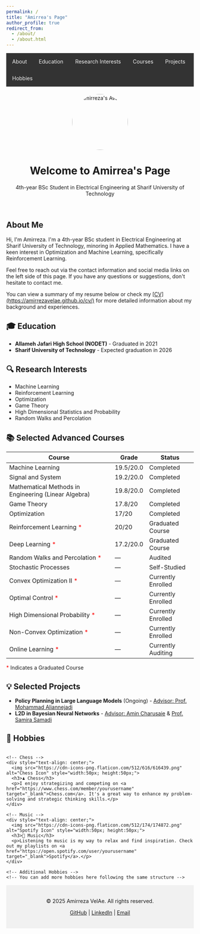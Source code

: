 ```yaml
---
permalink: /
title: "Amirrea's Page"
author_profile: true
redirect_from:
  - /about/
  - /about.html
---
```


<!-- Navigation Bar -->
<nav style="background-color:#333; overflow:hidden;">
  <a href="#about" style="float:left; color:#f2f2f2; text-align:center; padding:14px 16px; text-decoration:none;">About</a>
  <a href="#education" style="float:left; color:#f2f2f2; text-align:center; padding:14px 16px; text-decoration:none;">Education</a>
  <a href="#research" style="float:left; color:#f2f2f2; text-align:center; padding:14px 16px; text-decoration:none;">Research Interests</a>
  <a href="#courses" style="float:left; color:#f2f2f2; text-align:center; padding:14px 16px; text-decoration:none;">Courses</a>
  <a href="#projects" style="float:left; color:#f2f2f2; text-align:center; padding:14px 16px; text-decoration:none;">Projects</a>
  <a href="#hobbies" style="float:left; color:#f2f2f2; text-align:center; padding:14px 16px; text-decoration:none;">Hobbies</a>
</nav>

<!-- Header Section -->
<div style="text-align: center; padding: 20px;">
  <img src="https://your-avatar-url.com/avatar.png" alt="Amirreza's Avatar" style="border-radius: 50%; width: 150px; height: 150px;">
  <h1>Welcome to Amirrea's Page</h1>
  <p>4th-year BSc Student in Electrical Engineering at Sharif University of Technology</p>
</div>

<!-- Introduction -->
<section id="about">
  <h2>About Me</h2>
  <p>
    Hi, I'm Amirreza. I'm a 4th-year BSc student in Electrical Engineering at Sharif University of Technology, minoring in Applied Mathematics. I have a keen interest in Optimization and Machine Learning, specifically Reinforcement Learning.
  </p>
  <p>
    Feel free to reach out via the contact information and social media links on the left side of this page. If you have any questions or suggestions, don't hesitate to contact me.
  </p>
  <p>
    You can view a summary of my resume below or check my <a href="https://amirrezavelae.github.io/cv/" target="_blank">[CV](https://amirrezavelae.github.io/cv/)</a> for more detailed information about my background and experiences.
  </p>
</section>

<!-- Education -->
<section id="education">
  <h2>🎓 Education</h2>
  <ul>
    <li><strong>Allameh Jafari High School (NODET)</strong> - Graduated in 2021</li>
    <li><strong>Sharif University of Technology</strong> - Expected graduation in 2026</li>
  </ul>
</section>

<!-- Research Interests -->
<section id="research">
  <h2>🔍 Research Interests</h2>
  <ul>
    <li>Machine Learning</li>
    <li>Reinforcement Learning</li>
    <li>Optimization</li>
    <li>Game Theory</li>
    <li>High Dimensional Statistics and Probability</li>
    <li>Random Walks and Percolation</li>
  </ul>
</section>

<!-- Selected Advanced Courses -->
<section id="courses">
  <h2>📚 Selected Advanced Courses</h2>
  <table>
    <thead>
      <tr>
        <th>Course</th>
        <th>Grade</th>
        <th>Status</th>
      </tr>
    </thead>
    <tbody>
      <tr>
        <td>Machine Learning</td>
        <td>19.5/20.0</td>
        <td>Completed</td>
      </tr>
      <tr>
        <td>Signal and System</td>
        <td>19.2/20.0</td>
        <td>Completed</td>
      </tr>
      <tr>
        <td>Mathematical Methods in Engineering (Linear Algebra)</td>
        <td>19.8/20.0</td>
        <td>Completed</td>
      </tr>
      <tr>
        <td>Game Theory</td>
        <td>17.8/20</td>
        <td>Completed</td>
      </tr>
      <tr>
        <td>Optimization</td>
        <td>17/20</td>
        <td>Completed</td>
      </tr>
      <tr>
        <td>Reinforcement Learning <span style="color:red;">*</span></td>
        <td>20/20</td>
        <td>Graduated Course</td>
      </tr>
      <tr>
        <td>Deep Learning <span style="color:red;">*</span></td>
        <td>17.2/20.0</td>
        <td>Graduated Course</td>
      </tr>
      <tr>
        <td>Random Walks and Percolation <span style="color:red;">*</span></td>
        <td>—</td>
        <td>Audited</td>
      </tr>
      <tr>
        <td>Stochastic Processes</td>
        <td>—</td>
        <td>Self-Studied</td>
      </tr>
      <tr>
        <td>Convex Optimization II <span style="color:red;">*</span></td>
        <td>—</td>
        <td>Currently Enrolled</td>
      </tr>
      <tr>
        <td>Optimal Control <span style="color:red;">*</span></td>
        <td>—</td>
        <td>Currently Enrolled</td>
      </tr>
      <tr>
        <td>High Dimensional Probability <span style="color:red;">*</span></td>
        <td>—</td>
        <td>Currently Enrolled</td>
      </tr>
      <tr>
        <td>Non-Convex Optimization <span style="color:red;">*</span></td>
        <td>—</td>
        <td>Currently Enrolled</td>
      </tr>
      <tr>
        <td>Online Learning <span style="color:red;">*</span></td>
        <td>—</td>
        <td>Currently Auditing</td>
      </tr>
    </tbody>
  </table>
  <p><span style="color:red;">*</span> Indicates a Graduated Course</p>
</section>

<!-- Selected Projects -->
<section id="projects">
  <h2>💡 Selected Projects</h2>
  <ul>
    <li>
      <strong>Policy Planning in Large Language Models</strong> (Ongoing) - 
      <a href="https://scholar.google.com/citations?user=yiZk6coAAAAJ&hl=en" target="_blank">Advisor: Prof. Mohammad Aliannejadi</a>
    </li>
    <li>
      <strong>L2D in Bayesian Neural Networks</strong> - 
      <a href="https://charusaie.github.io/" target="_blank">Advisor: Amin Charusaie</a> & 
      <a href="https://www.samirasamadi.com/" target="_blank">Prof. Samira Samadi</a>
    </li>
  </ul>
</section>

<!-- Hobbies -->
<section id="hobbies">
  <h2>🎨 Hobbies</h2>
  <div style="display: flex; flex-wrap: wrap; gap: 20px; justify-content: center;">
    
    <!-- Chess -->
    <div style="text-align: center;">
      <img src="https://cdn-icons-png.flaticon.com/512/616/616439.png" alt="Chess Icon" style="width:50px; height:50px;">
      <h3>♟️ Chess</h3>
      <p>I enjoy strategizing and competing on <a href="https://www.chess.com/member/yourusername" target="_blank">Chess.com</a>. It's a great way to enhance my problem-solving and strategic thinking skills.</p>
    </div>
    
    <!-- Music -->
    <div style="text-align: center;">
      <img src="https://cdn-icons-png.flaticon.com/512/174/174872.png" alt="Spotify Icon" style="width:50px; height:50px;">
      <h3>🎵 Music</h3>
      <p>Listening to music is my way to relax and find inspiration. Check out my playlists on <a href="https://open.spotify.com/user/yourusername" target="_blank">Spotify</a>.</p>
    </div>
    
    <!-- Additional Hobbies -->
    <!-- You can add more hobbies here following the same structure -->
    
  </div>
</section>

<!-- Footer Section -->
<footer style="text-align: center; padding: 20px; background-color:#f1f1f1;">
  <p>© 2025 Amirreza VelAe. All rights reserved.</p>
  <p>
    <a href="https://github.com/amirrezavelae" target="_blank">GitHub</a> | 
    <a href="https://linkedin.com/in/yourprofile" target="_blank">LinkedIn</a> | 
    <a href="mailto:your.email@example.com">Email</a>
  </p>
</footer>
